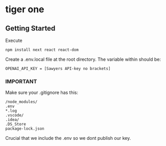 # tiger one

## Getting Started

Execute
```
npm install next react react-dom

```

Create a .env.local file at the root directory. The variable within should be:

```
OPENAI_API_KEY = [Sawyers API-key no brackets]
```

### IMPORTANT
Make sure your .gitignore has this:
```
/node_modules/
.env
*.log
.vscode/
.idea/
.DS_Store
package-lock.json

```
Crucial that we include the .env so we dont publish our key.
